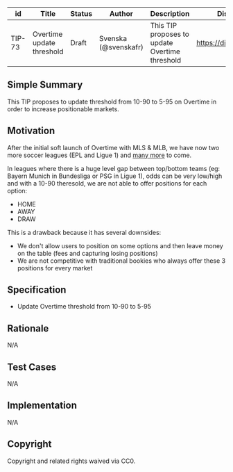 | id | Title | Status | Author | Description | Discussions to | Created |
| ----------- | ----------- | ----------- | ----------- | ----------- | ----------- | ----------- |
| TIP-73 | Overtime update threshold | Draft | Svenska (@svenskafr) | This TIP proposes to update Overtime threshold | https://discord.gg/qHjr5aF7 | 2022-07-31
 
## Simple Summary
 
This TIP proposes to update threshold from 10-90 to 5-95 on Overtime in order to increase positionable markets.
 
 ## Motivation

After the initial soft launch of Overtime with MLS & MLB, we have now two more soccer leagues (EPL and Ligue 1) and [many more](https://github.com/thales-markets/thales-improvement-proposals/blob/main/TIPs/TIP-60.md#market-creation) to come.

In leagues where there is a huge level gap between top/bottom teams (eg: Bayern Munich in Bundesliga or PSG in Ligue 1), odds can be very low/high and with a 10-90 theresold, we are not able to offer positions for each option:
- HOME
- AWAY
- DRAW
    
This is a drawback because it has several downsides:
- We don't allow users to position on some options and then leave money on the table (fees and capturing losing positions)
- We are not competitive with traditional bookies who always offer these 3 positions for every market

## Specification

- Update Overtime threshold from 10-90 to 5-95
 
## Rationale
N/A

## Test Cases
N/A

## Implementation
N/A

## Copyright
 
Copyright and related rights waived via CC0.
